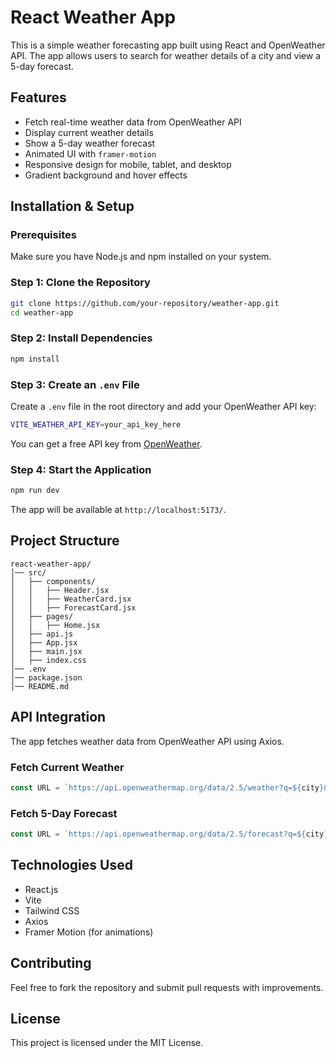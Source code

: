 # React Weather App

This is a simple weather forecasting app built using React and OpenWeather API. The app allows users to search for weather details of a city and view a 5-day forecast.

## Features
- Fetch real-time weather data from OpenWeather API
- Display current weather details
- Show a 5-day weather forecast
- Animated UI with `framer-motion`
- Responsive design for mobile, tablet, and desktop
- Gradient background and hover effects

## Installation & Setup

### Prerequisites
Make sure you have Node.js and npm installed on your system.

### Step 1: Clone the Repository
```sh
git clone https://github.com/your-repository/weather-app.git
cd weather-app
```

### Step 2: Install Dependencies
```sh
npm install
```

### Step 3: Create an `.env` File
Create a `.env` file in the root directory and add your OpenWeather API key:
```sh
VITE_WEATHER_API_KEY=your_api_key_here
```

You can get a free API key from [OpenWeather](https://openweathermap.org/api).

### Step 4: Start the Application
```sh
npm run dev
```
The app will be available at `http://localhost:5173/`.

## Project Structure
```
react-weather-app/
│── src/
│   ├── components/
│   │   ├── Header.jsx
│   │   ├── WeatherCard.jsx
│   │   ├── ForecastCard.jsx
│   ├── pages/
│   │   ├── Home.jsx
│   ├── api.js
│   ├── App.jsx
│   ├── main.jsx
│   ├── index.css
│── .env
│── package.json
│── README.md
```

## API Integration
The app fetches weather data from OpenWeather API using Axios.

### Fetch Current Weather
```js
const URL = `https://api.openweathermap.org/data/2.5/weather?q=${city}&appid=${API_KEY}&units=metric`;
```

### Fetch 5-Day Forecast
```js
const URL = `https://api.openweathermap.org/data/2.5/forecast?q=${city}&appid=${API_KEY}&units=metric`;
```

## Technologies Used
- React.js
- Vite
- Tailwind CSS
- Axios
- Framer Motion (for animations)

## Contributing
Feel free to fork the repository and submit pull requests with improvements.

## License
This project is licensed under the MIT License.

